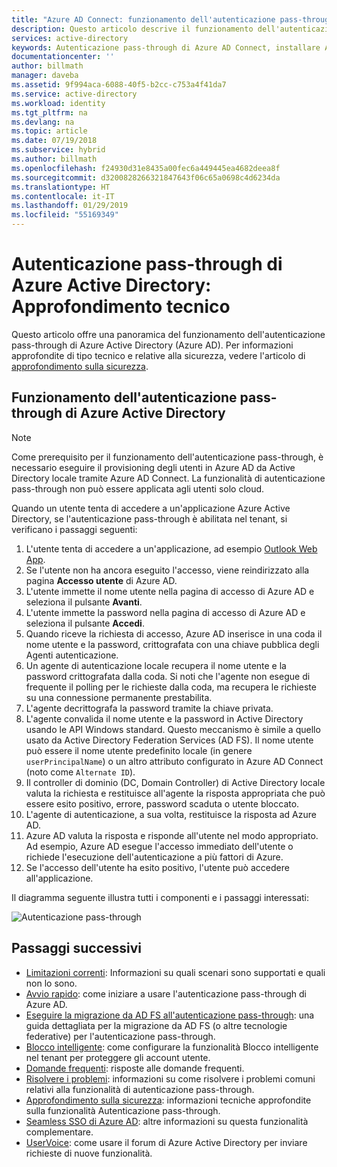 ```yaml
---
title: "Azure AD Connect: funzionamento dell'autenticazione pass-through | Microsoft Docs"
description: Questo articolo descrive il funzionamento dell'autenticazione pass-through di Azure Active Directory
services: active-directory
keywords: Autenticazione pass-through di Azure AD Connect, installare Active Directory, componenti necessari per Azure AD, SSO, Single Sign-On
documentationcenter: ''
author: billmath
manager: daveba
ms.assetid: 9f994aca-6088-40f5-b2cc-c753a4f41da7
ms.service: active-directory
ms.workload: identity
ms.tgt_pltfrm: na
ms.devlang: na
ms.topic: article
ms.date: 07/19/2018
ms.subservice: hybrid
ms.author: billmath
ms.openlocfilehash: f24930d31e8435a00fec6a449445ea4682deea8f
ms.sourcegitcommit: d3200828266321847643f06c65a0698c4d6234da
ms.translationtype: HT
ms.contentlocale: it-IT
ms.lasthandoff: 01/29/2019
ms.locfileid: "55169349"
---
```

# <a name="azure-active-directory-pass-through-authentication-technical-deep-dive"></a>Autenticazione pass-through di Azure Active Directory: Approfondimento tecnico
Questo articolo offre una panoramica del funzionamento dell'autenticazione pass-through di Azure Active Directory (Azure AD). Per informazioni approfondite di tipo tecnico e relative alla sicurezza, vedere l'articolo di [approfondimento sulla sicurezza](how-to-connect-pta-security-deep-dive.md).

## <a name="how-does-azure-active-directory-pass-through-authentication-work"></a>Funzionamento dell'autenticazione pass-through di Azure Active Directory

>[!NOTE]
>Come prerequisito per il funzionamento dell'autenticazione pass-through, è necessario eseguire il provisioning degli utenti in Azure AD da Active Directory locale tramite Azure AD Connect. La funzionalità di autenticazione pass-through non può essere applicata agli utenti solo cloud.

Quando un utente tenta di accedere a un'applicazione Azure Active Directory, se l'autenticazione pass-through è abilitata nel tenant, si verificano i passaggi seguenti:

1. L'utente tenta di accedere a un'applicazione, ad esempio [Outlook Web App](https://outlook.office365.com/owa/).
2. Se l'utente non ha ancora eseguito l'accesso, viene reindirizzato alla pagina **Accesso utente** di Azure AD.
3. L'utente immette il nome utente nella pagina di accesso di Azure AD e seleziona il pulsante **Avanti**.
4. L'utente immette la password nella pagina di accesso di Azure AD e seleziona il pulsante **Accedi**.
5. Quando riceve la richiesta di accesso, Azure AD inserisce in una coda il nome utente e la password, crittografata con una chiave pubblica degli Agenti autenticazione.
6. Un agente di autenticazione locale recupera il nome utente e la password crittografata dalla coda. Si noti che l'agente non esegue di frequente il polling per le richieste dalla coda, ma recupera le richieste su una connessione permanente prestabilita.
7. L'agente decrittografa la password tramite la chiave privata.
8. L'agente convalida il nome utente e la password in Active Directory usando le API Windows standard. Questo meccanismo è simile a quello usato da Active Directory Federation Services (AD FS). Il nome utente può essere il nome utente predefinito locale (in genere `userPrincipalName`) o un altro attributo configurato in Azure AD Connect (noto come `Alternate ID`).
9. Il controller di dominio (DC, Domain Controller) di Active Directory locale valuta la richiesta e restituisce all'agente la risposta appropriata che può essere esito positivo, errore, password scaduta o utente bloccato.
10. L'agente di autenticazione, a sua volta, restituisce la risposta ad Azure AD.
11. Azure AD valuta la risposta e risponde all'utente nel modo appropriato. Ad esempio, Azure AD esegue l'accesso immediato dell'utente o richiede l'esecuzione dell'autenticazione a più fattori di Azure.
12. Se l'accesso dell'utente ha esito positivo, l'utente può accedere all'applicazione.

Il diagramma seguente illustra tutti i componenti e i passaggi interessati:

![Autenticazione pass-through](./media/how-to-connect-pta-how-it-works/pta2.png)

## <a name="next-steps"></a>Passaggi successivi
- [Limitazioni correnti](how-to-connect-pta-current-limitations.md): Informazioni su quali scenari sono supportati e quali non lo sono.
- [Avvio rapido](how-to-connect-pta-quick-start.md): come iniziare a usare l'autenticazione pass-through di Azure AD.
- [Eseguire la migrazione da AD FS all'autenticazione pass-through](https://aka.ms/adfstoPTADP): una guida dettagliata per la migrazione da AD FS (o altre tecnologie federative) per l'autenticazione pass-through.
- [Blocco intelligente](../authentication/howto-password-smart-lockout.md): come configurare la funzionalità Blocco intelligente nel tenant per proteggere gli account utente.
- [Domande frequenti](how-to-connect-pta-faq.md): risposte alle domande frequenti.
- [Risolvere i problemi](tshoot-connect-pass-through-authentication.md): informazioni su come risolvere i problemi comuni relativi alla funzionalità di autenticazione pass-through.
- [Approfondimento sulla sicurezza](how-to-connect-pta-security-deep-dive.md): informazioni tecniche approfondite sulla funzionalità Autenticazione pass-through.
- [Seamless SSO di Azure AD](how-to-connect-sso.md): altre informazioni su questa funzionalità complementare.
- [UserVoice](https://feedback.azure.com/forums/169401-azure-active-directory/category/160611-directory-synchronization-aad-connect): come usare il forum di Azure Active Directory per inviare richieste di nuove funzionalità.


